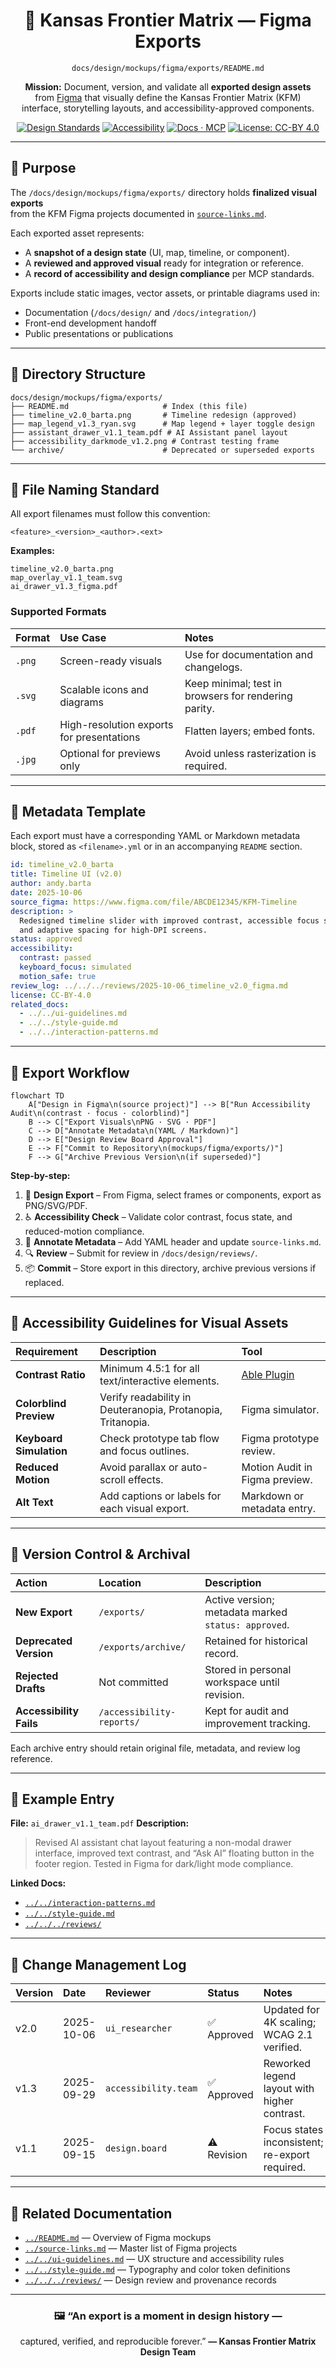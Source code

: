 <div align="center">

# 🧾 Kansas Frontier Matrix — Figma Exports  
`docs/design/mockups/figma/exports/README.md`

**Mission:** Document, version, and validate all **exported design assets**  
from [Figma](https://www.figma.com/) that visually define the Kansas Frontier Matrix (KFM)  
interface, storytelling layouts, and accessibility-approved components.

[![Design Standards](https://img.shields.io/badge/Design-Human%20Centered-orange)](../../)
[![Accessibility](https://img.shields.io/badge/Accessibility-WCAG%202.1%20AA-yellow)](../../)
[![Docs · MCP](https://img.shields.io/badge/Docs-MCP-blue)](../../../)
[![License: CC-BY 4.0](https://img.shields.io/badge/License-CC--BY%204.0-green)](../../../../LICENSE)

</div>

---

## 🎯 Purpose

The `/docs/design/mockups/figma/exports/` directory holds **finalized visual exports**  
from the KFM Figma projects documented in [`source-links.md`](../source-links.md).  

Each exported asset represents:
- A **snapshot of a design state** (UI, map, timeline, or component).  
- A **reviewed and approved visual** ready for integration or reference.  
- A **record of accessibility and design compliance** per MCP standards.  

Exports include static images, vector assets, or printable diagrams used in:
- Documentation (`/docs/design/` and `/docs/integration/`)  
- Front-end development handoff  
- Public presentations or publications  

---

## 🧭 Directory Structure

```text
docs/design/mockups/figma/exports/
├── README.md                     # Index (this file)
├── timeline_v2.0_barta.png       # Timeline redesign (approved)
├── map_legend_v1.3_ryan.svg      # Map legend + layer toggle design
├── assistant_drawer_v1.1_team.pdf # AI Assistant panel layout
├── accessibility_darkmode_v1.2.png # Contrast testing frame
└── archive/                      # Deprecated or superseded exports
````

---

## 🧩 File Naming Standard

All export filenames must follow this convention:

```
<feature>_<version>_<author>.<ext>
```

**Examples:**

```
timeline_v2.0_barta.png
map_overlay_v1.1_team.svg
ai_drawer_v1.3_figma.pdf
```

### Supported Formats

| Format | Use Case                                  | Notes                                                |
| :----- | :---------------------------------------- | :--------------------------------------------------- |
| `.png` | Screen-ready visuals                      | Use for documentation and changelogs.                |
| `.svg` | Scalable icons and diagrams               | Keep minimal; test in browsers for rendering parity. |
| `.pdf` | High-resolution exports for presentations | Flatten layers; embed fonts.                         |
| `.jpg` | Optional for previews only                | Avoid unless rasterization is required.              |

---

## 🧾 Metadata Template

Each export must have a corresponding YAML or Markdown metadata block,
stored as `<filename>.yml` or in an accompanying `README` section.

```yaml
id: timeline_v2.0_barta
title: Timeline UI (v2.0)
author: andy.barta
date: 2025-10-06
source_figma: https://www.figma.com/file/ABCDE12345/KFM-Timeline
description: >
  Redesigned timeline slider with improved contrast, accessible focus states,
  and adaptive spacing for high-DPI screens.
status: approved
accessibility:
  contrast: passed
  keyboard_focus: simulated
  motion_safe: true
review_log: ../../../reviews/2025-10-06_timeline_v2.0_figma.md
license: CC-BY-4.0
related_docs:
  - ../../ui-guidelines.md
  - ../../style-guide.md
  - ../../interaction-patterns.md
```

---

## 🧮 Export Workflow

```mermaid
flowchart TD
    A["Design in Figma\n(source project)"] --> B["Run Accessibility Audit\n(contrast · focus · colorblind)"]
    B --> C["Export Visuals\nPNG · SVG · PDF"]
    C --> D["Annotate Metadata\n(YAML / Markdown)"]
    D --> E["Design Review Board Approval"]
    E --> F["Commit to Repository\n(mockups/figma/exports/)"]
    F --> G["Archive Previous Version\n(if superseded)"]
```

<!-- END OF MERMAID -->

**Step-by-step:**

1. 🎨 **Design Export** – From Figma, select frames or components, export as PNG/SVG/PDF.
2. ♿ **Accessibility Check** – Validate color contrast, focus state, and reduced-motion compliance.
3. 🧾 **Annotate Metadata** – Add YAML header and update `source-links.md`.
4. 🔍 **Review** – Submit for review in `/docs/design/reviews/`.
5. 📦 **Commit** – Store export in this directory, archive previous versions if replaced.

---

## 🧠 Accessibility Guidelines for Visual Assets

| Requirement             | Description                                                 | Tool                                                                              |
| :---------------------- | :---------------------------------------------------------- | :-------------------------------------------------------------------------------- |
| **Contrast Ratio**      | Minimum 4.5:1 for all text/interactive elements.            | [Able Plugin](https://www.figma.com/community/plugin/733159460536249875/Contrast) |
| **Colorblind Preview**  | Verify readability in Deuteranopia, Protanopia, Tritanopia. | Figma simulator.                                                                  |
| **Keyboard Simulation** | Check prototype tab flow and focus outlines.                | Figma prototype review.                                                           |
| **Reduced Motion**      | Avoid parallax or auto-scroll effects.                      | Motion Audit in Figma preview.                                                    |
| **Alt Text**            | Add captions or labels for each visual export.              | Markdown or metadata entry.                                                       |

---

## 🧩 Version Control & Archival

| Action                  | Location                  | Description                                         |
| :---------------------- | :------------------------ | :-------------------------------------------------- |
| **New Export**          | `/exports/`               | Active version; metadata marked `status: approved`. |
| **Deprecated Version**  | `/exports/archive/`       | Retained for historical record.                     |
| **Rejected Drafts**     | Not committed             | Stored in personal workspace until revision.        |
| **Accessibility Fails** | `/accessibility-reports/` | Kept for audit and improvement tracking.            |

Each archive entry should retain original file, metadata, and review log reference.

---

## 🧾 Example Entry

**File:** `ai_drawer_v1.1_team.pdf`
**Description:**

> Revised AI assistant chat layout featuring a non-modal drawer interface,
> improved text contrast, and “Ask AI” floating button in the footer region.
> Tested in Figma for dark/light mode compliance.

**Linked Docs:**

* [`../../interaction-patterns.md`](../../interaction-patterns.md)
* [`../../style-guide.md`](../../style-guide.md)
* [`../../../reviews/`](../../../reviews/)

---

## 🧮 Change Management Log

| Version | Date       | Reviewer             | Status      | Notes                                          |
| :------ | :--------- | :------------------- | :---------- | :--------------------------------------------- |
| v2.0    | 2025-10-06 | `ui_researcher`      | ✅ Approved  | Updated for 4K scaling; WCAG 2.1 verified.     |
| v1.3    | 2025-09-29 | `accessibility.team` | ✅ Approved  | Reworked legend layout with higher contrast.   |
| v1.1    | 2025-09-15 | `design.board`       | ⚠️ Revision | Focus states inconsistent; re-export required. |

---

## 🧩 Related Documentation

* [`../README.md`](../README.md) — Overview of Figma mockups
* [`../source-links.md`](../source-links.md) — Master list of Figma projects
* [`../../ui-guidelines.md`](../../ui-guidelines.md) — UX structure and accessibility rules
* [`../../style-guide.md`](../../style-guide.md) — Typography and color token definitions
* [`../../../reviews/`](../../../reviews/) — Design review and provenance records

---

<div align="center">

### 🖼️ “An export is a moment in design history —

captured, verified, and reproducible forever.”
**— Kansas Frontier Matrix Design Team**

</div>
